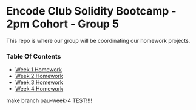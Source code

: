 # Encode Club Solidity Bootcamp - 2pm Cohort - Group 5

This repo is where our group will be coordinating our homework projects.

### Table Of Contents

- [Week 1 Homework](./Week%201/README.md)
- [Week 2 Homework](./Week%202/README.md)
- [Week 3 Homework](./Week%203/README.md)
- [Week 4 Homework](./Week%204/README.md)

make branch pau-week-4 TEST!!!!
